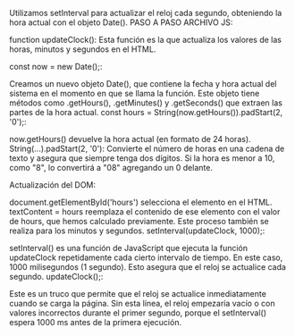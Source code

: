 Utilizamos setInterval para actualizar el reloj cada segundo, obteniendo la hora actual con el objeto Date().
PASO A PASO ARCHIVO JS:

function updateClock(): Esta función es la que actualiza los valores de las horas, minutos y segundos en el HTML.

const now = new Date();:

Creamos un nuevo objeto Date(), que contiene la fecha y hora actual del sistema en el momento en que se llama la función.
Este objeto tiene métodos como .getHours(), .getMinutes() y .getSeconds() que extraen las partes de la hora actual.
const hours = String(now.getHours()).padStart(2, '0');:

now.getHours() devuelve la hora actual (en formato de 24 horas).
String(...).padStart(2, '0'): Convierte el número de horas en una cadena de texto y asegura que siempre tenga dos dígitos. Si la hora es menor a 10, como "8", lo convertirá a "08" agregando un 0 delante.

Actualización del DOM:

document.getElementById('hours') selecciona el elemento <span id="hours"> en el HTML.
textContent = hours reemplaza el contenido de ese elemento con el valor de hours, que hemos calculado previamente.
Este proceso también se realiza para los minutos y segundos.
setInterval(updateClock, 1000);:

setInterval() es una función de JavaScript que ejecuta la función updateClock repetidamente cada cierto intervalo de tiempo. En este caso, 1000 milisegundos (1 segundo).
Esto asegura que el reloj se actualice cada segundo.
updateClock();:

Este es un truco que permite que el reloj se actualice inmediatamente cuando se carga la página.
Sin esta línea, el reloj empezaría vacío o con valores incorrectos durante el primer segundo, porque el setInterval() espera 1000 ms antes de la primera ejecución.
